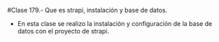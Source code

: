 #Clase 179.- Que es strapi, instalación y base de datos.
- En esta clase se realizo la instalación y configuración de la base de datos con el proyecto de strapi.